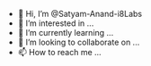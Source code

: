 - 👋 Hi, I’m @Satyam-Anand-i8Labs
- 👀 I’m interested in ...
- 🌱 I’m currently learning ...
- 💞️ I’m looking to collaborate on ...
- 📫 How to reach me ...

<!---
Satyam-Anand-i8Labs/Satyam-Anand-i8Labs is a ✨ special ✨ repository because its `README.md` (this file) appears on your GitHub profile.
You can click the Preview link to take a look at your changes.
--->
